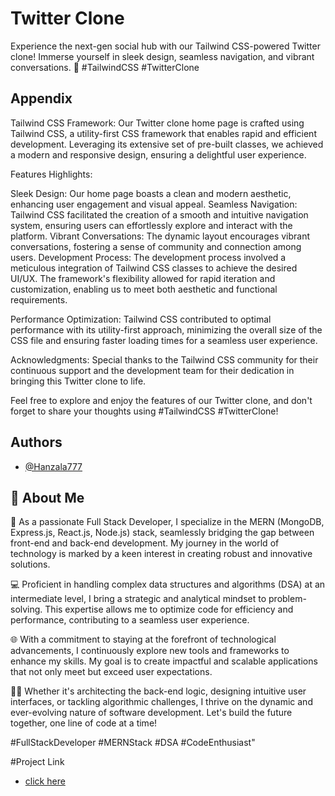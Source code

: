
# Twitter Clone

Experience the next-gen social hub with our Tailwind CSS-powered Twitter clone! Immerse yourself in sleek design, seamless navigation, and vibrant conversations. 🚀 #TailwindCSS #TwitterClone


## Appendix

Tailwind CSS Framework:
Our Twitter clone home page is crafted using Tailwind CSS, a utility-first CSS framework that enables rapid and efficient development. Leveraging its extensive set of pre-built classes, we achieved a modern and responsive design, ensuring a delightful user experience.

Features Highlights:

Sleek Design: Our home page boasts a clean and modern aesthetic, enhancing user engagement and visual appeal.
Seamless Navigation: Tailwind CSS facilitated the creation of a smooth and intuitive navigation system, ensuring users can effortlessly explore and interact with the platform.
Vibrant Conversations: The dynamic layout encourages vibrant conversations, fostering a sense of community and connection among users.
Development Process:
The development process involved a meticulous integration of Tailwind CSS classes to achieve the desired UI/UX. The framework's flexibility allowed for rapid iteration and customization, enabling us to meet both aesthetic and functional requirements.

Performance Optimization:
Tailwind CSS contributed to optimal performance with its utility-first approach, minimizing the overall size of the CSS file and ensuring faster loading times for a seamless user experience.

Acknowledgments:
Special thanks to the Tailwind CSS community for their continuous support and the development team for their dedication in bringing this Twitter clone to life.

Feel free to explore and enjoy the features of our Twitter clone, and don't forget to share your thoughts using #TailwindCSS #TwitterClone!
## Authors

- [@Hanzala777](https://github.com/hanzala777)

## 🚀 About Me
🚀 As a passionate Full Stack Developer, I specialize in the MERN (MongoDB, Express.js, React.js, Node.js) stack, seamlessly bridging the gap between front-end and back-end development. My journey in the world of technology is marked by a keen interest in creating robust and innovative solutions.

💻 Proficient in handling complex data structures and algorithms (DSA) at an intermediate level, I bring a strategic and analytical mindset to problem-solving. This expertise allows me to optimize code for efficiency and performance, contributing to a seamless user experience.

🌐 With a commitment to staying at the forefront of technological advancements, I continuously explore new tools and frameworks to enhance my skills. My goal is to create impactful and scalable applications that not only meet but exceed user expectations.

👨‍💻 Whether it's architecting the back-end logic, designing intuitive user interfaces, or tackling algorithmic challenges, I thrive on the dynamic and ever-evolving nature of software development. Let's build the future together, one line of code at a time!

#FullStackDeveloper #MERNStack #DSA #CodeEnthusiast"

#Project Link 
- [click here](https://hanzala777.github.io/Twitter-Clone/)





